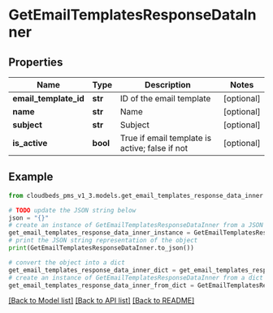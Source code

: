 # GetEmailTemplatesResponseDataInner


## Properties

Name | Type | Description | Notes
------------ | ------------- | ------------- | -------------
**email_template_id** | **str** | ID of the email template | [optional] 
**name** | **str** | Name | [optional] 
**subject** | **str** | Subject | [optional] 
**is_active** | **bool** | True if email template is active; false if not | [optional] 

## Example

```python
from cloudbeds_pms_v1_3.models.get_email_templates_response_data_inner import GetEmailTemplatesResponseDataInner

# TODO update the JSON string below
json = "{}"
# create an instance of GetEmailTemplatesResponseDataInner from a JSON string
get_email_templates_response_data_inner_instance = GetEmailTemplatesResponseDataInner.from_json(json)
# print the JSON string representation of the object
print(GetEmailTemplatesResponseDataInner.to_json())

# convert the object into a dict
get_email_templates_response_data_inner_dict = get_email_templates_response_data_inner_instance.to_dict()
# create an instance of GetEmailTemplatesResponseDataInner from a dict
get_email_templates_response_data_inner_from_dict = GetEmailTemplatesResponseDataInner.from_dict(get_email_templates_response_data_inner_dict)
```
[[Back to Model list]](../README.md#documentation-for-models) [[Back to API list]](../README.md#documentation-for-api-endpoints) [[Back to README]](../README.md)


